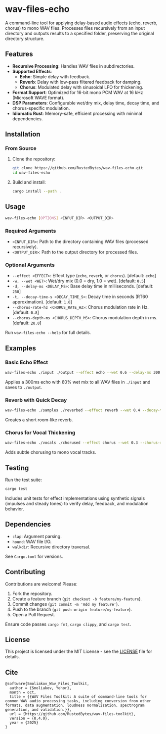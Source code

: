 # wav-files-echo

A command-line tool for applying delay-based audio effects (echo, reverb, chorus) to mono WAV files. Processes files recursively from an input directory and outputs results to a specified folder, preserving the original directory structure.

## Features

- **Recursive Processing**: Handles WAV files in subdirectories.
- **Supported Effects**:
  - **Echo**: Simple delay with feedback.
  - **Reverb**: Delay with low-pass filtered feedback for damping.
  - **Chorus**: Modulated delay with sinusoidal LFO for thickening.
- **Format Support**: Optimized for 16-bit mono PCM WAV at 16 kHz (Microsoft WAVE format).
- **DSP Parameters**: Configurable wet/dry mix, delay time, decay time, and chorus-specific modulation.
- **Idiomatic Rust**: Memory-safe, efficient processing with minimal dependencies.

## Installation

### From Source

1. Clone the repository:
   ```bash
   git clone https://github.com/RustedBytes/wav-files-echo.git
   cd wav-files-echo
   ```

2. Build and install:
   ```bash
   cargo install --path .
   ```

## Usage

```bash
wav-files-echo [OPTIONS] <INPUT_DIR> <OUTPUT_DIR>
```

### Required Arguments

- `<INPUT_DIR>`: Path to the directory containing WAV files (processed recursively).
- `<OUTPUT_DIR>`: Path to the output directory for processed files.

### Optional Arguments

- `--effect <EFFECT>`: Effect type (`echo`, `reverb`, or `chorus`). [default: `echo`]
- `-w, --wet <WET>`: Wet/dry mix (0.0 = dry, 1.0 = wet). [default: `0.5`]
- `-d, --delay-ms <DELAY_MS>`: Base delay time in milliseconds. [default: `250`]
- `-t, --decay-time-s <DECAY_TIME_S>`: Decay time in seconds (RT60 approximation). [default: `1.0`]
- `--chorus-rate-hz <CHORUS_RATE_HZ>`: Chorus modulation rate in Hz. [default: `0.8`]
- `--chorus-depth-ms <CHORUS_DEPTH_MS>`: Chorus modulation depth in ms. [default: `20.0`]

Run `wav-files-echo --help` for full details.

## Examples

### Basic Echo Effect

```bash
wav-files-echo ./input ./output --effect echo --wet 0.6 --delay-ms 300
```

Applies a 300ms echo with 60% wet mix to all WAV files in `./input` and saves to `./output`.

### Reverb with Quick Decay

```bash
wav-files-echo ./samples ./reverbed --effect reverb --wet 0.4 --decay-time-s 0.5
```

Creates a short room-like reverb.

### Chorus for Vocal Thickening

```bash
wav-files-echo ./vocals ./chorused --effect chorus --wet 0.3 --chorus-rate-hz 0.5 --chorus-depth-ms 15
```

Adds subtle chorusing to mono vocal tracks.

## Testing

Run the test suite:

```bash
cargo test
```

Includes unit tests for effect implementations using synthetic signals (impulses and steady tones) to verify delay, feedback, and modulation behavior.

## Dependencies

- `clap`: Argument parsing.
- `hound`: WAV file I/O.
- `walkdir`: Recursive directory traversal.

See `Cargo.toml` for versions.

## Contributing

Contributions are welcome! Please:

1. Fork the repository.
2. Create a feature branch (`git checkout -b feature/my-feature`).
3. Commit changes (`git commit -m 'Add my feature'`).
4. Push to the branch (`git push origin feature/my-feature`).
5. Open a Pull Request.

Ensure code passes `cargo fmt`, `cargo clippy`, and `cargo test`.

## License

This project is licensed under the MIT License - see the [LICENSE](LICENSE) file for details.

## Cite

```
@software{Smoliakov_Wav_Files_Toolkit,
  author = {Smoliakov, Yehor},
  month = oct,
  title = {{WAV Files Toolkit: A suite of command-line tools for common WAV audio processing tasks, including conversion from other formats, data augmentation, loudness normalization, spectrogram generation, and validation.}},
  url = {https://github.com/RustedBytes/wav-files-toolkit},
  version = {0.4.0},
  year = {2025}
}
```
